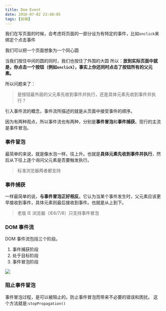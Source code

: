 ```yaml
---
title: Dom Event
date: 2016-07-02 23:40:05
tags: [前端]
---
```


我们在写页面的时候，会考虑将页面的一部分设为有特定的事件，比如`onclick`来绑定个点击事件

我们可以把一个页面想象为一个同心圆

当我们按住中间的圆的同时，我们也按住了外围的大圆
所以：**放到实际页面中就是，你点击一个按钮（例如`onclick`），事实上你还同时点击了按钮所有的父元素。**

所以问题来了：
>是按钮最外层的父元素先收到事件并执行，还是具体元素先收到事件并执行？

引入事件流的概念，事件流所描述的就是从页面中接受事件的顺序。

因为有两种观点，所以事件流也有两种，分别是**事件冒泡**和**事件捕获**。现行的主流是事件冒泡。

### 事件冒泡
最简单的来说，就是像水泡一样，往上升。也就是**具体元素先收到事件并执行**，然后从下往上逐个询问父元素是否要触发执行。

>标准浏览器两者都支持

### 事件捕获
一样最简单的说，**与事件冒泡正好相反**。它认为当某个事件发生时，父元素应该更早接收到事件，具体元素则最后接收到事件。也就是从上到下。

>老版 IE 浏览器（IE6/7/8）只支持事件冒泡

### DOM 事件流
DOM 事件流包括三个阶段。
1. 事件捕获阶段
2. 处于目标阶段
3. 事件冒泡阶段

![](https://sfault-image.b0.upaiyun.com/936/283/936283564-56fe4edbb90da_articlex)


### 阻止事件冒泡
事件冒泡过程，是可以被阻止的。防止事件冒泡而带来不必要的错误和困扰。
这个方法就是:`stopPropagation()`
